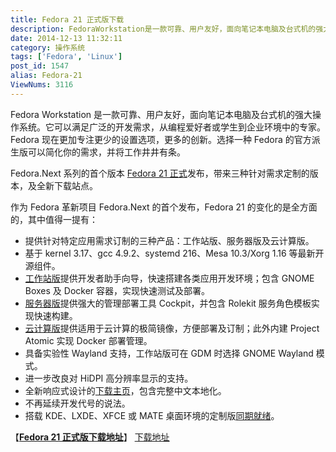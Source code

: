 ```yaml
---
title: Fedora 21 正式版下载
description: FedoraWorkstation是一款可靠、用户友好，面向笔记本电脑及台式机的强大操作系统。它可以满足广泛的开发需求，从编程爱好者或学生到企业环境中的专家。Fedora现在更加专注更少的设置选项，更多的创新。选择一种Fedora的官方派生版可以简化你的需求，并将工作井井有条。Fedora.Next系列的首个版本Fedora21正式发布，带来三种针对需求定制的版本，及全新下载站点
date: 2014-12-13 11:32:11
category: 操作系统
tags: ['Fedora', 'Linux']
post_id: 1547
alias: Fedora-21
ViewNums: 3116
---
```


Fedora Workstation 是一款可靠、用户友好，面向笔记本电脑及台式机的强大操作系统。它可以满足广泛的开发需求，从编程爱好者或学生到企业环境中的专家。Fedora 现在更加专注更少的设置选项，更多的创新。选择一种 Fedora 的官方派生版可以简化你的需求，并将工作井井有条。

Fedora.Next 系列的首个版本 [Fedora 21 正式](/blog/fedora-21)发布，带来三种针对需求定制的版本，及全新下载站点。

作为 Fedora 革新项目 Fedora.Next 的首个发布，Fedora 21 的变化的是全方面的，其中值得一提有：

* 提供针对特定应用需求订制的三种产品：工作站版、服务器版及云计算版。
* 基于 kernel 3.17、gcc 4.9.2、systemd 216、Mesa 10.3/Xorg 1.16 等最新开源组件。
* [工作站版](https://getfedora.org/zh_CN/workstation/)提供开发者助手向导，快速搭建各类应用开发环境；包含 GNOME Boxes 及 Docker 容器，实现快速测试及部署。
* [服务器版](https://getfedora.org/zh_CN/server/)提供强大的管理部署工具 Cockpit，并包含 Rolekit 服务角色模板实现快速构建。
* [云计算版](https://getfedora.org/zh_CN/cloud/)提供适用于云计算的极简镜像，方便部署及订制；此外内建 Project Atomic 实现 Docker 部署管理。
* 具备实验性 Wayland 支持，工作站版可在 GDM 时选择 GNOME Wayland 模式。
* 进一步改良对 HiDPI 高分辨率显示的支持。
* 全新响应式设计的[下载主页](https://getfedora.org/zh_CN/)，包含完整中文本地化。
* 不再延续开发代号的说法。
* 搭载 KDE、LXDE、XFCE 或 MATE 桌面环境的定制版[同期就绪](https://spins.fedoraproject.org/)。

【[**Fedora 21 正式版下载地址**](/blog/fedora-21)】
[下载地址](https://getfedora.org/)

